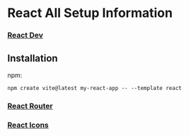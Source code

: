 # React All Setup Information

### [React Dev](https://react.dev/)

## Installation

npm:

```
npm create vite@latest my-react-app -- --template react
```

### [React Router](https://reactrouter.com/en/main)

### [React Icons](https://react-icons.github.io/react-icons/)
